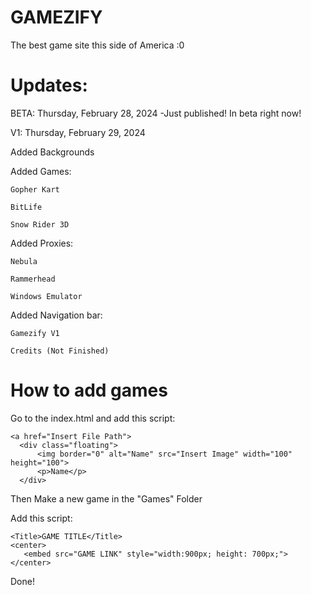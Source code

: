 # GAMEZIFY
The best game site this side of America :0

# Updates:
BETA: Thursday, February 28, 2024
-Just published! In beta right now!

V1: Thursday, February 29, 2024

  Added Backgrounds

  Added Games:

    Gopher Kart
  
    BitLife
  
    Snow Rider 3D
  
  Added Proxies:

    Nebula
  
    Rammerhead
  
    Windows Emulator
  
  Added Navigation bar:

    Gamezify V1
  
    Credits (Not Finished)


# How to add games

Go to the index.html and add this script:

    <a href="Insert File Path">
      <div class="floating">
          <img border="0" alt="Name" src="Insert Image" width="100" height="100">
          <p>Name</p>
      </div>
  </a>
  </body>
  </html>

Then Make a new game in the "Games" Folder

Add this script:

    <Title>GAME TITLE</Title>
    <center>
       <embed src="GAME LINK" style="width:900px; height: 700px;">
    </center>

Done!
  

